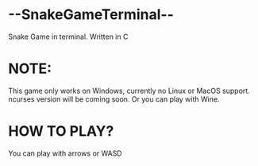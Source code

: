 # --SnakeGameTerminal--
Snake Game in terminal. Written in C

**NOTE:**
=========
This game only works on Windows, currently no Linux or MacOS support. ncurses version will be coming soon. Or you can play with Wine.

 **HOW TO PLAY?**
 ================
 You can play with arrows or WASD
